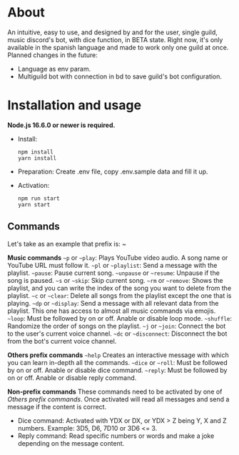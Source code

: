 # About

An intuitive, easy to use, and designed by and for the user, single guild, music discord's bot, with dice function, in BETA state.
Right now, it's only available in the spanish language and made to work only one guild at once.
Planned changes in the future:

-   Language as env param.
-   Multiguild bot with connection in bd to save guild's bot configuration.

# Installation and usage

**Node.js 16.6.0 or newer is required.**

-   Install:

    ```
    npm install
    yarn install
    ```

-   Preparation:
    Create .env file, copy .env.sample data and fill it up.

-   Activation:
    ```
    npm run start
    yarn start
    ```

## Commands

Let's take as an example that prefix is: ~

**Music commands**
`~p` or `~play`: Plays YouTube video audio. A song name or YouTube URL must follow it.
`~pl` or `~playlist`: Send a message with the playlist.
`~pause`: Pause current song.
`~unpause` or `~resume`: Unpause if the song is paused.
`~s` or `~skip`: Skip current song.
`~rm` or `~remove`: Shows the playlist, and you can write the index of the song you want to delete from the playlist.
`~c` or `~clear`: Delete all songs from the playlist except the one that is playing.
`~dp` or `~display`: Send a message with all relevant data from the playlist. This one has access to almost all music commands via emojis.
`~loop`: Must be followed by on or off. Anable or disable loop mode.
`~shuffle`: Randomize the order of songs on the playlist.
`~j` or `~join`: Connect the bot to the user's current voice channel.
`~dc` or `~disconnect`: Disconnect the bot from the bot's current voice channel.

**Others prefix commands**
`~help` Creates an interactive message with which you can learn in-depth all the commands.
`~dice` or `~roll`: Must be followed by on or off. Anable or disable dice command.
`~reply`: Must be followed by on or off. Anable or disable reply command.

**Non-prefix commands**
These commands need to be activated by one of _Others prefix commands_. Once activated will read all messages and send a message if the content is correct.

-   Dice command: Activated with YDX or DX, or YDX > Z being Y, X and Z numbers. Example: 3D5, D6, 7D10 or 3D6 <= 3.
-   Reply command: Read specific numbers or words and make a joke depending on the message content.
